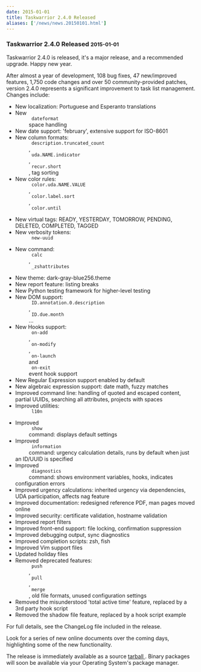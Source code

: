 ```yaml
---
date: 2015-01-01
title: Taskwarrior 2.4.0 Released
aliases: ['/news/news.20150101.html']
---
```

<div class="col-md-8 main">
 <div class="row">
  <h3>
   Taskwarrior 2.4.0 Released
   <small>
    2015-01-01
   </small>
  </h3>
  <p>
   Taskwarrior 2.4.0 is released, it's a major release, and a
            recommended upgrade. Happy new year.
  </p>
  <p>
   After almost a year of development, 108 bug fixes, 47 new/improved
            features, 1,750 code changes and over 50 community-provided patches,
            version 2.4.0 represents a significant improvement to task list
            management. Changes include:
  </p>
  <p>
   <ul>
    <li>
     New localization: Portuguese and Esperanto translations
    </li>
    <li>
     New
     <code>
      dateformat
     </code>
     space handling
    </li>
    <li>
     New date support: 'february', extensive support for ISO-8601
    </li>
    <li>
     New column formats:
     <code>
      description.truncated_count
     </code>
     ,
     <code>
      uda.NAME.indicator
     </code>
     ,
     <code>
      recur.short
     </code>
     , tag sorting
    </li>
    <li>
     New color rules:
     <code>
      color.uda.NAME.VALUE
     </code>
     ,
     <code>
      color.label.sort
     </code>
     ,
     <code>
      color.until
     </code>
    </li>
    <li>
     New virtual tags: READY, YESTERDAY, TOMORROW, PENDING, DELETED, COMPLETED, TAGGED
    </li>
    <li>
     New verbosity tokens:
     <code>
      new-uuid
     </code>
    </li>
    <li>
     New command:
     <code>
      calc
     </code>
     ,
     <code>
      _zshattributes
     </code>
    </li>
    <li>
     New theme: dark-gray-blue­256.theme
    </li>
    <li>
     New report feature: listing breaks
    </li>
    <li>
     New Python testing framework for higher-level testing
    </li>
    <li>
     New DOM support:
     <code>
      ID.annotation.0.description
     </code>
     ,
     <code>
      ID.due.month
     </code>
     ...
    </li>
    <li>
     New Hooks support:
     <code>
      on-add
     </code>
     ,
     <code>
      on-modify
     </code>
     ,
     <code>
      on-launch
     </code>
     and
     <code>
      on-exit
     </code>
     event hook support
    </li>
    <li>
     New Regular Expression support enabled by default
    </li>
    <li>
     New algebraic expression support: date math, fuzzy matches
    </li>
    <li>
     Improved command line: handling of quoted and escaped content, partial UUIDs, searching all attributes, projects with spaces
    </li>
    <li>
     Improved utilities:
     <code>
      l10n
     </code>
    </li>
    <li>
     Improved
     <code>
      show
     </code>
     command: displays default settings
    </li>
    <li>
     Improved
     <code>
      information
     </code>
     command: urgency calculation details, runs by default when just an ID/UUID is specified
    </li>
    <li>
     Improved
     <code>
      diagnostics
     </code>
     command: shows environment variables, hooks, indicates configuration errors
    </li>
    <li>
     Improved urgency calculations: inherited urgency via dependencies, UDA participation, affects nag feature
    </li>
    <li>
     Improved documentation: redesigned reference PDF, man pages moved online
    </li>
    <li>
     Improved security: certificate validation, hostname validation
    </li>
    <li>
     Improved report filters
    </li>
    <li>
     Improved front-end support: file locking, confirmation suppression
    </li>
    <li>
     Improved debugging output, sync diagnostics
    </li>
    <li>
     Improved completion scripts: zsh, fish
    </li>
    <li>
     Improved Vim support files
    </li>
    <li>
     Updated holiday files
    </li>
    <li>
     Removed deprecated features:
     <code>
      push
     </code>
     ,
     <code>
      pull
     </code>
     ,
     <code>
      merge
     </code>
     , old file formats, unused configuration settings
    </li>
    <li>
     Removed the misunderstood 'total active time' feature, replaced by a 3rd party hook script
    </li>
    <li>
     Removed the shadow file feature, replaced by a hook script example
    </li>
   </ul>
   For full details, see the ChangeLog file included in the release.
  </p>
  <p>
   Look for a series of new online documents over the coming days,
            highlighting some of the new functionality.
  </p>
  <p>
   The release is immediately available as a source
   <a href="/download/task-latest.tar.gz">
    tarball
   </a>
   .
            Binary packages will soon be available via your Operating System's
            package manager.
  </p>
 </div>
</div>

